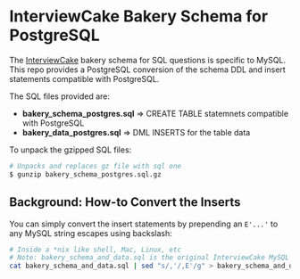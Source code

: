 # InterviewCake Bakery Schema for PostgreSQL

The [InterviewCake](https://www.interviewcake.com/) bakery schema for SQL questions is specific to MySQL. This repo provides a PostgreSQL conversion of the schema DDL and insert statements compatible with PostgreSQL.

The SQL files provided are:

- **bakery_schema_postgres.sql** => CREATE TABLE statemnets compatible with PostgreSQL
- **bakery_data_postgres.sql** => DML INSERTS for the table data

To unpack the gzipped SQL files:

```bash
# Unpacks and replaces gz file with sql one
$ gunzip bakery_schema_postgres.sql.gz
```

## Background: How-to Convert the Inserts

You can simply convert the insert statements by prepending an `E'...'` to any MySQL string escapes using backslash:

```bash
# Inside a *nix like shell, Mac, Linux, etc
# Note: bakery_schema_and_data.sql is the original InterviewCake MySQL file
cat bakery_schema_and_data.sql | sed "s/,'/,E'/g" > bakery_schema_and_data_pg.sql
```
